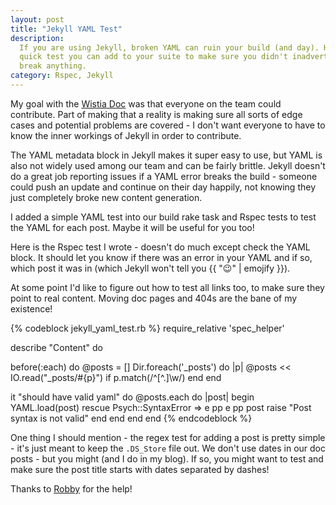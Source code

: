 ```yaml
---
layout: post
title: "Jekyll YAML Test"
description:
  If you are using Jekyll, broken YAML can ruin your build (and day). Here's a
  quick test you can add to your suite to make sure you didn't inadvertently
  break anything.
category: Rspec, Jekyll
---
```


My goal with the [Wistia Doc](http://wistia.com/doc/) was that everyone on the
team could contribute. Part of making that a reality is making sure all sorts
of edge cases and potential problems are covered - I don't want everyone to
have to know the inner workings of Jekyll in order to contribute.

The YAML metadata block in Jekyll makes it super easy to use, but YAML is also
not widely used among our team and can be fairly brittle. Jekyll doesn't do a
great job reporting issues if a YAML error breaks the build - someone could
push an update and continue on their day happily, not knowing they just
completely broke new content generation.

I added a simple YAML test into our build rake task and Rspec tests to test the
YAML for each post. Maybe it will be useful for you too!

Here is the Rspec test I wrote - doesn't do much except check the YAML block.
It should let you know if there was an error in your YAML and if so, which post
it was in (which Jekyll won't tell you {{ ":wink:" | emojify }}).

At some point I'd like to figure out how to test all links too, to make sure
they point to real content. Moving doc pages and 404s are the bane of my
existence!

{% codeblock jekyll_yaml_test.rb %}
require_relative 'spec_helper'

describe "Content" do

  before(:each) do
    @posts = []
    Dir.foreach('_posts') do |p|
      @posts << IO.read("_posts/#{p}") if p.match(/^[^.]\w/)
    end
  end

  it "should have valid yaml" do
    @posts.each do |post|
      begin
        YAML.load(post)
      rescue Psych::SyntaxError => e
        pp e
        pp post
        raise "Post syntax is not valid"
      end
    end
  end
end
{% endcodeblock %}

One thing I should mention - the regex test for adding a post is pretty 
simple - it's just meant to keep the `.DS_Store` file out. We don't use dates
in our doc posts - but you might (and I do in my blog).  If so, you might want
to test and make sure the post title starts with dates separated by dashes!

Thanks to [Robby](http://twitter.com/freerobby) for the help!
